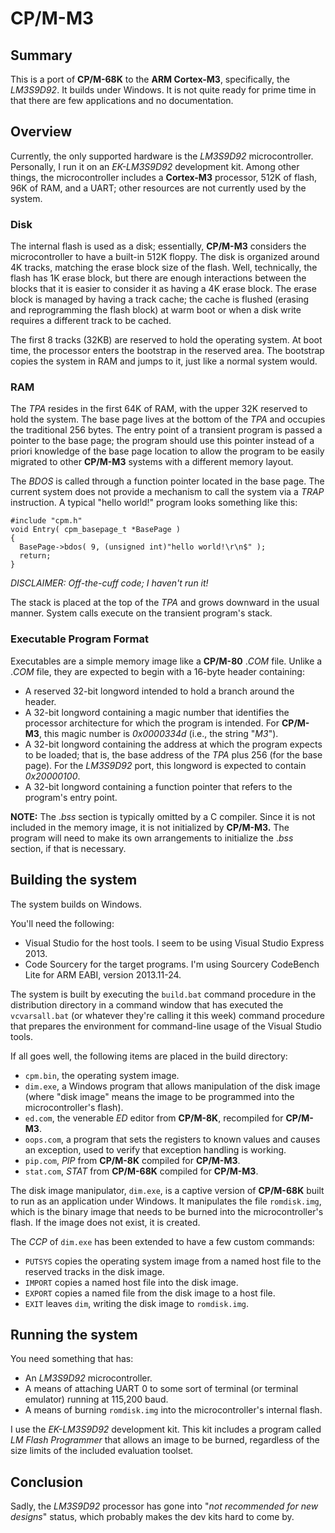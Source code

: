 # CP/M-M3

## Summary

This is a port of **CP/M-68K** to the **ARM Cortex-M3**, specifically, the
*LM3S9D92*. It builds under Windows. It is not quite ready for prime time in
that there are few applications and no documentation.

## Overview

Currently, the only supported hardware is the *LM3S9D92* microcontroller.
Personally, I run it on an *EK-LM3S9D92* development kit. Among other things,
the microcontroller includes a **Cortex-M3** processor, 512K of flash, 96K of
RAM, and a UART; other resources are not currently used by the system.

### Disk

The internal flash is used as a disk; essentially, **CP/M-M3** considers the
microcontroller to have a built-in 512K floppy. The disk is organized around
4K tracks, matching the erase block size of the flash. Well, technically, the
flash has 1K erase block, but there are enough interactions between the blocks
that it is easier to consider it as having a 4K erase block. The erase block
is managed by having a track cache; the cache is flushed (erasing and
reprogramming the flash block) at warm boot or when a disk write requires a
different track to be cached.

The first 8 tracks (32KB) are reserved to hold the operating system. At boot
time, the processor enters the bootstrap in the reserved area. The bootstrap
copies the system in RAM and jumps to it, just like a normal system would.

### RAM

The *TPA* resides in the first 64K of RAM, with the upper 32K reserved to
hold the system. The base page lives at the bottom of the *TPA* and occupies
the traditional 256 bytes. The entry point of a transient program is passed a
pointer to the base page; the program should use this pointer instead of 
a priori knowledge of the base page location to allow the program to be
easily migrated to other **CP/M-M3** systems with a different memory layout.

The *BDOS* is called through a function pointer located in the base page.
The current system does not provide a mechanism to call the system via a
*TRAP* instruction. A typical "hello world!" program looks something
like this:

```text
#include "cpm.h"
void Entry( cpm_basepage_t *BasePage )
{
  BasePage->bdos( 9, (unsigned int)"hello world!\r\n$" );
  return;
}
```
*DISCLAIMER: Off-the-cuff code; I haven't run it!*

The stack is placed at the top of the *TPA* and grows downward in the
usual manner. System calls execute on the transient program's stack.

### Executable Program Format

Executables are a simple memory image like a **CP/M-80** .*COM* file. 
Unlike a .*COM* file, they are expected to begin with a 16-byte header
containing:

* A reserved 32-bit longword intended to hold a branch around the header.
* A 32-bit longword containing a magic number that identifies the processor
  architecture for which the program is intended. For **CP/M-M3**, this
  magic number is *0x0000334d* (i.e., the string "*M3*").
* A 32-bit longword containing the address at which the program expects to be
  loaded; that is, the base address of the *TPA* plus 256 (for the base page).
  For the *LM3S9D92* port, this longword is expected to contain *0x20000100*.
* A 32-bit longword containing a function pointer that refers to the program's
  entry point.

**NOTE:** The .*bss* section is typically omitted by a C compiler. Since it
is not included in the memory image, it is not initialized by **CP/M-M3.**
The program will need to make its own arrangements to initialize the .*bss*
section, if that is necessary.

## Building the system

The system builds on Windows.

You'll need the following:

* Visual Studio for the host tools. I seem to be using Visual Studio
  Express 2013.
* Code Sourcery for the target programs. I'm using Sourcery CodeBench
  Lite for ARM EABI, version 2013.11-24.

The system is built by executing the `build.bat` command procedure in the
distribution directory in a command window that has executed the
`vcvarsall.bat` (or whatever they're calling it this week) command procedure
that prepares the environment for command-line usage of the Visual Studio
tools.

If all goes well, the following items are placed in the build directory:

* `cpm.bin`, the operating system image.
* `dim.exe`, a Windows program that allows manipulation of the disk image
  (where "disk image" means the image to be programmed into the
  microcontroller's flash).
* `ed.com`, the venerable *ED* editor from **CP/M-8K**, recompiled for
  **CP/M-M3**.
* `oops.com`, a program that sets the registers to known values and causes
  an exception, used to verify that exception handling is working.
* `pip.com`, *PIP* from **CP/M-8K** compiled for **CP/M-M3**.
* `stat.com`, *STAT* from **CP/M-68K** compiled for **CP/M-M3**.

The disk image manipulator, `dim.exe`, is a captive version of **CP/M-68K**
built to run as an application under Windows. It manipulates the file
`romdisk.img`, which is the binary image that needs to be burned into the
microcontroller's flash. If the image does not exist, it is created.

The *CCP* of `dim.exe` has been extended to have a few custom commands:

* `PUTSYS` copies the operating system image from a named host file to the
  reserved tracks in the disk image.
* `IMPORT` copies a named host file into the disk image.
* `EXPORT` copies a named file from the disk image to a host file.
* `EXIT` leaves `dim`, writing the disk image to `romdisk.img`.

## Running the system

You need something that has:

* An *LM3S9D92* microcontroller.
* A means of attaching UART 0 to some sort of terminal (or terminal emulator)
  running at 115,200 baud.
* A means of burning `romdisk.img` into the microcontroller's internal flash.

I use the *EK-LM3S9D92* development kit. This kit includes a program called
*LM Flash Programmer* that allows an image to be burned, regardless of the
size limits of the included evaluation toolset.

## Conclusion

Sadly, the *LM3S9D92* processor has gone into "*not* *recommended* *for*
*new* *designs*" status, which probably makes the dev kits hard to come by.
